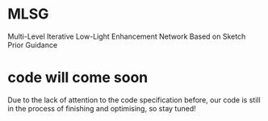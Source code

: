 # MLSG
Multi-Level Iterative Low-Light Enhancement Network Based on Sketch  Prior Guidance

# code will come soon
Due to the lack of attention to the code specification before, our code is still in the process of finishing and optimising, so stay tuned!
